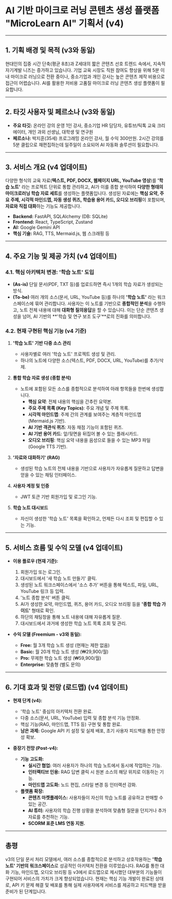 # AI 기반 마이크로 러닝 콘텐츠 생성 플랫폼 "MicroLearn AI" 기획서 (v4)

---

## 1. 기획 배경 및 목적 (v3와 동일)

현대인의 집중 시간 단축(평균 8초)과 Z세대의 짧은 콘텐츠 선호 트렌드 속에서, 지속적 자기계발 니즈는 증가하고 있습니다. 기업 교육 시장도 직원 참여도 향상을 위해 5분 이내 마이크로 러닝으로 전환 중이나, 중소기업과 개인 강사는 높은 콘텐츠 제작 비용으로 접근이 어렵습니다. AI를 활용한 저비용 고품질 마이크로 러닝 콘텐츠 생성 플랫폼이 필요합니다.

---

## 2. 타깃 사용자 및 페르소나 (v3와 동일)

*   **주요 타깃:** 온라인 강의 운영 1인 강사, 중소기업 HR 담당자, 유튜브/틱톡 교육 크리에이터, 개인 과외 선생님, 대학생 및 연구원
*   **페르소나:** 박지훈(35세) 프로그래밍 온라인 강사, 월 수익 300만원. 2시간 강의를 5분 클립으로 재편집하는데 일주일이 소요되어 AI 자동화 솔루션이 필요합니다.

---

## 3. 서비스 개요 (v4 업데이트)

다양한 형식의 교육 자료(**텍스트, PDF, DOCX, 웹페이지 URL, YouTube 영상**)를 **'학습 노트'** 라는 프로젝트 단위로 통합 관리하고, AI가 이를 종합 분석하여 **다양한 형태의 마이크로러닝 학습 자료 세트**를 생성하는 플랫폼입니다. 생성된 자료에는 **핵심 요약, 주요 주제, 시각적 마인드맵, 자동 생성 퀴즈, 학습용 용어 카드, 오디오 브리핑**이 포함되며, **자료와 직접 대화**하는 기능도 제공합니다.

*   **Backend:** FastAPI, SQLAlchemy (DB: SQLite)
*   **Frontend:** React, TypeScript, Zustand
*   **AI:** Google Gemini API
*   **핵심 기술:** RAG, TTS, Mermaid.js, 웹 스크래핑 등

---

## 4. 주요 기능 및 제공 가치 (v4 업데이트)

### 4.1. 핵심 아키텍처 변경: '학습 노트' 도입

- **(As-is)** 단일 문서(PDF, TXT 등)를 업로드하면 즉시 1개의 학습 자료가 생성되는 방식.
- **(To-be)** 여러 개의 소스(문서, URL, YouTube 등)를 하나의 **'학습 노트'** 라는 워크스페이스에 묶어 관리합니다. 사용자는 이 노트를 기반으로 **종합적인 분석**을 수행하고, 노트 전체 내용에 대해 **대화형 질의응답**을 할 수 있습니다. 이는 단순 콘텐츠 생성을 넘어, AI 기반의 **'학습 및 연구 보조 도구'**로의 진화를 의미합니다.

### 4.2. 현재 구현된 핵심 기능 (v4 기준)

1.  **'학습 노트' 기반 다중 소스 관리**
    -   사용자별로 여러 '학습 노트' 프로젝트 생성 및 관리.
    -   하나의 노트에 다양한 소스(텍스트, PDF, DOCX, URL, YouTube)를 추가/삭제.

2.  **통합 학습 자료 생성 (종합 분석)**
    -   노트에 포함된 모든 소스를 종합적으로 분석하여 아래 항목들을 한번에 생성합니다.
        -   **핵심 요약**: 전체 내용의 핵심을 간추린 요약본.
        -   **주요 주제 목록 (Key Topics)**: 주요 개념 및 주제 목록.
        -   **시각적 마인드맵**: 주제 간의 관계를 보여주는 계층적 마인드맵 (Mermaid.js 기반).
        -   **AI 기반 객관식 퀴즈**: 자동 채점 기능이 포함된 퀴즈.
        -   **AI 기반 용어 카드**: 앞/뒷면을 뒤집어 볼 수 있는 플래시카드.
        -   **오디오 브리핑**: 핵심 요약 내용을 음성으로 들을 수 있는 MP3 파일 (Google TTS 기반).

3.  **'자료와 대화하기' (RAG)**
    -   생성된 학습 노트의 전체 내용을 기반으로 사용자가 자유롭게 질문하고 답변을 얻을 수 있는 채팅 인터페이스.

4.  **사용자 계정 및 인증**
    -   JWT 토큰 기반 회원가입 및 로그인 기능.

5.  **학습 노트 대시보드**
    -   자신이 생성한 '학습 노트' 목록을 확인하고, 언제든 다시 조회 및 편집할 수 있는 기능.

---

## 5. 서비스 흐름 및 수익 모델 (v4 업데이트)

*   **이용 플로우 (현재 기준):**
    1.  회원가입 또는 로그인.
    2.  대시보드에서 '새 학습 노트 만들기' 클릭.
    3.  생성된 노트 워크스페이스에서 '소스 추가' 버튼을 통해 텍스트, 파일, URL, YouTube 링크 등 입력.
    4.  '노트 종합 분석' 버튼 클릭.
    5.  AI가 생성한 요약, 마인드맵, 퀴즈, 용어 카드, 오디오 브리핑 등을 **'종합 학습 가이드'** 형태로 확인.
    6.  하단의 채팅창을 통해 노트 내용에 대해 자유롭게 질문.
    7.  대시보드에서 과거에 생성한 학습 노트 목록 조회 및 관리.

*   **수익 모델 (Freemium - v3와 동일):**
    *   **Free:** 월 3개 학습 노트 생성 (현재는 제한 없음)
    *   **Basic:** 월 20개 학습 노트 생성 (₩29,900/월)
    *   **Pro:** 무제한 학습 노트 생성 (₩59,900/월)
    *   **Enterprise:** 맞춤형 (별도 문의)

---

## 6. 기대 효과 및 전망 (로드맵) (v4 업데이트)

*   **현재 단계 (v4):**
    -   '학습 노트' 중심의 아키텍처 전환 완료.
    -   다중 소스(문서, URL, YouTube) 입력 및 종합 분석 기능 안정화.
    -   핵심 기능(RAG, 마인드맵, TTS 등) 구현 및 통합 완료.
    -   **남은 과제:** Google API 키 설정 및 실제 배포, 초기 사용자 피드백을 통한 안정성 확보.

*   **중장기 전망 (Post-v4):**
    -   **기능 고도화:**
        -   **실시간 협업:** 여러 사용자가 하나의 학습 노트에서 동시에 작업하는 기능.
        -   **인터랙티브 인용:** RAG 답변 클릭 시 원본 소스의 해당 위치로 이동하는 기능.
        -   **마인드맵 고도화:** 노드 편집, 스타일 변경 등 인터랙션 강화.
    -   **플랫폼 확장:**
        -   **콘텐츠 마켓플레이스:** 사용자들이 자신의 학습 노트를 공유하고 판매할 수 있는 공간.
        -   **AI 튜터:** 사용자의 학습 진행 상황을 분석하여 맞춤형 질문을 던지거나 추가 자료를 추천하는 기능.
        -   **SCORM 표준 LMS 연동 지원.**

---

## 총평

v3의 단일 문서 처리 모델에서, 여러 소스를 종합적으로 분석하고 상호작용하는 **'학습 노트' 기반의 워크스페이스**로 성공적인 아키텍처 전환을 이루었습니다. RAG를 통한 대화 기능, 마인드맵, 오디오 브리핑 등 v3에서 로드맵으로 제시했던 대부분의 기능들이 구현되어 서비스의 가치가 크게 향상되었습니다. 현재는 핵심 기능 개발이 완료된 상태로, API 키 문제 해결 및 배포를 통해 실제 사용자에게 서비스를 제공하고 피드백을 받을 준비가 된 단계입니다.
